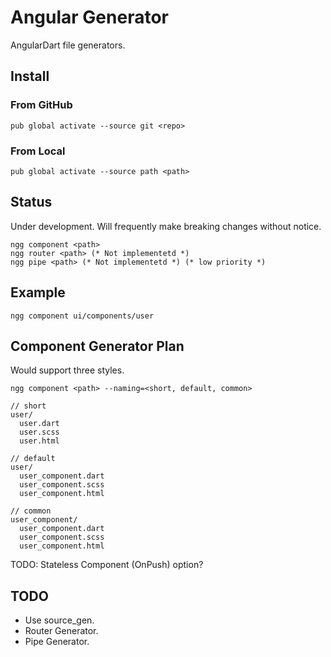 # Angular Generator

AngularDart file generators.

## Install

### From GitHub

    pub global activate --source git <repo>

### From Local

    pub global activate --source path <path>
    
## Status

Under development. Will frequently make breaking changes without notice.

    ngg component <path>
    ngg router <path> (* Not implementetd *)
    ngg pipe <path> (* Not implementetd *) (* low priority *)

## Example

    ngg component ui/components/user

## Component Generator Plan

Would support three styles.

    ngg component <path> --naming=<short, default, common> 

```
// short
user/
  user.dart
  user.scss
  user.html

// default
user/
  user_component.dart
  user_component.scss
  user_component.html

// common
user_component/
  user_component.dart
  user_component.scss
  user_component.html    
```

TODO: Stateless Component (OnPush) option?

## TODO

* Use source_gen.
* Router Generator.
* Pipe Generator.